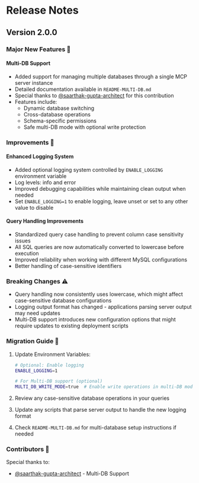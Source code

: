 # Release Notes

## Version 2.0.0

### Major New Features 🎉

#### Multi-DB Support
- Added support for managing multiple databases through a single MCP server instance
- Detailed documentation available in `README-MULTI-DB.md`
- Special thanks to [@saarthak-gupta-architect](https://github.com/saarthak-gupta-architect) for this contribution
- Features include:
  - Dynamic database switching
  - Cross-database operations
  - Schema-specific permissions
  - Safe multi-DB mode with optional write protection

### Improvements 🔧

#### Enhanced Logging System
- Added optional logging system controlled by `ENABLE_LOGGING` environment variable
- Log levels: info and error
- Improved debugging capabilities while maintaining clean output when needed
- Set `ENABLE_LOGGING=1` to enable logging, leave unset or set to any other value to disable

#### Query Handling Improvements
- Standardized query case handling to prevent column case sensitivity issues
- All SQL queries are now automatically converted to lowercase before execution
- Improved reliability when working with different MySQL configurations
- Better handling of case-sensitive identifiers

### Breaking Changes ⚠️

- Query handling now consistently uses lowercase, which might affect case-sensitive database configurations
- Logging output format has changed - applications parsing server output may need updates
- Multi-DB support introduces new configuration options that might require updates to existing deployment scripts

### Migration Guide 🔄

1. Update Environment Variables:
   ```bash
   # Optional: Enable logging
   ENABLE_LOGGING=1

   # For Multi-DB support (optional)
   MULTI_DB_WRITE_MODE=true  # Enable write operations in multi-DB mode
   ```

2. Review any case-sensitive database operations in your queries
3. Update any scripts that parse server output to handle the new logging format
4. Check `README-MULTI-DB.md` for multi-database setup instructions if needed

### Contributors 👥

Special thanks to:
- [@saarthak-gupta-architect](https://github.com/saarthak-gupta-architect) - Multi-DB Support 